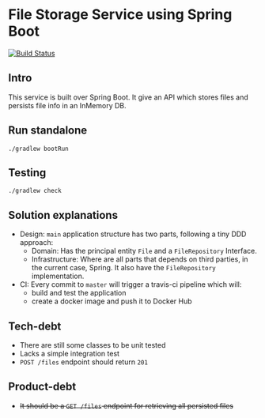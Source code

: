 # File Storage Service using Spring Boot

[![Build Status](https://travis-ci.org/javierseixas/file-storage-service.svg?branch=master)](https://travis-ci.org/javierseixas/file-storage-service)

## Intro
This service is built over Spring Boot. It give an API which stores files and persists file info in an InMemory DB.

## Run standalone
```
./gradlew bootRun
```
## Testing
```
./gradlew check
```

## Solution explanations
* Design: `main` application structure has two parts, following a tiny DDD approach:
    * Domain: Has the principal entity `File` and a `FileRepository` Interface.
    * Infrastructure: Where are all parts that depends on third parties, in the current case, Spring. It also have the `FileRepository` implementation.
* CI: Every commit to `master` will trigger a travis-ci pipeline which will:
    * build and test the application
    * create a docker image and push it to Docker Hub

## Tech-debt
* There are still some classes to be unit tested
* Lacks a simple integration test
* `POST /files` endpoint should return `201`

## Product-debt
* ~~It should be a `GET /files` endpoint for retrieving all persisted files~~